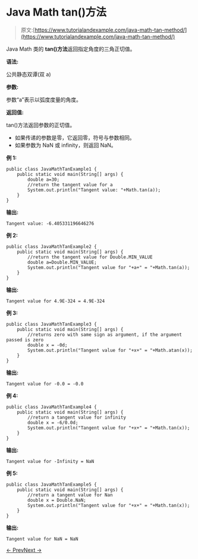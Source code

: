 # Java Math tan()方法

> 原文:[https://www.tutorialandexample.com/java-math-tan-method/](https://www.tutorialandexample.com/java-math-tan-method/)

Java Math 类的 **tan()方法**返回指定角度的三角正切值。

**语法:**

公共静态双谭(双 a)

**参数:**

参数“a”表示以弧度度量的角度。

**返回值:**

tan()方法返回参数的正切值。

*   如果传递的参数是零，它返回零，符号与参数相同。
*   如果参数为 NaN 或 infinity，则返回 NaN。

**例 1:**

```
public class JavaMathTanExample1 {
    public static void main(String[] args) {
        double a=30;
        //return the tangent value for a
        System.out.println("Tangent value: "+Math.tan(a));
    }
}
```

**输出:**

```
Tangent value: -6.405331196646276
```

**例 2:**

```
public class JavaMathTanExample2 {
    public static void main(String[] args) {
        //return the tangent value for Double.MIN_VALUE
        double a=Double.MIN_VALUE;
        System.out.println("Tangent value for "+a+" = "+Math.tan(a));
    }
}
```

**输出:**

```
Tangent value for 4.9E-324 = 4.9E-324
```

**例 3:**

```
public class JavaMathTanExample3 {
    public static void main(String[] args) {
        //returns zero with same sign as argument, if the argument passed is zero
        double x = -0d;
        System.out.println("Tangent value for "+x+" = "+Math.atan(x));
    }
}
```

**输出:**

```
Tangent value for -0.0 = -0.0
```

**例 4:**

```
public class JavaMathTanExample4 {
    public static void main(String[] args) {
        //return a tangent value for infinity
        double x = -6/0.0d;
        System.out.println("Tangent value for "+x+" = "+Math.tan(x));
    }
}
```

**输出:**

```
Tangent value for -Infinity = NaN
```

**例 5:**

```
public class JavaMathTanExample5 {
    public static void main(String[] args) {
        //return a tangent value for Nan
        double x = Double.NaN;
        System.out.println("Tangent value for "+x+" = "+Math.tan(x));
    }
}
```

**输出:**

```
Tangent value for NaN = NaN
```

[← Prev](https://www.tutorialandexample.com/java-math-subtractexact-method/)[Next →](https://www.tutorialandexample.com/java-math-tanh-method/)